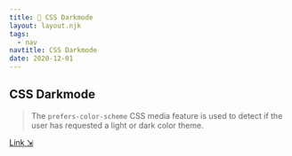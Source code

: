 ```yaml
---
title: 🌚 CSS Darkmode
layout: layout.njk
tags:
  - nav
navtitle: CSS Darkmode
date: 2020-12-01
---
```


## CSS Darkmode

> The `prefers-color-scheme` CSS media feature is used to detect if the user has requested a light or dark color theme.

[Link ⇲](https://gist.github.com/TGIFelix/5504dfc99e14a6c9851a359641d96a84)

<!-- markdownlint-disable MD033 -->

<script src="https://gist.github.com/TGIFelix/5504dfc99e14a6c9851a359641d96a84.js"></script>

